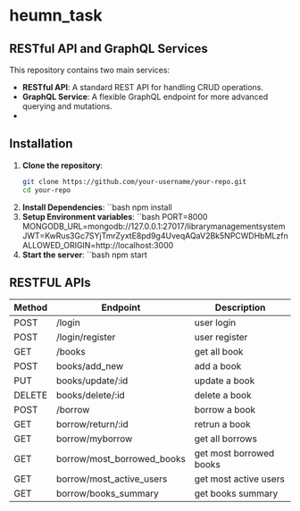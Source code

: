 ﻿# heumn_task
## RESTful API and GraphQL Services

This repository contains two main services:
- **RESTful API**: A standard REST API for handling CRUD operations.
- **GraphQL Service**: A flexible GraphQL endpoint for more advanced querying and mutations.
- 
## Installation

1. **Clone the repository**:
   ```bash
   git clone https://github.com/your-username/your-repo.git
   cd your-repo
2. **Install Dependencies**:
   ``bash
   npm install
3. **Setup Environment variables**:
   ``bash
   PORT=8000
   MONGODB_URL=mongodb://127.0.0.1:27017/librarymanagementsystem
   JWT=KwRus3Gc7SYjTmrZyxtE8pd9g4UveqAQaV2Bk5NPCWDHbMLzfn
   ALLOWED_ORIGIN=http://localhost:3000
4. **Start the server**:
   ``bash
   npm start

## RESTFUL APIs

| Method          | Endpoint                          | Description     |
|-----------------|-----------------------------------|-----------------|
|     POST        |      /login                       |user login       |
|     POST        | /login/register                   |user register    |
|     GET         |      /books                       |get all book     |
|     POST        | books/add_new                     |add a book       |
|     PUT         |books/update/:id                   |update a book    |
|     DELETE      | books/delete/:id                  |delete a book    |
|     POST        |     /borrow                       |borrow a book    |
|     GET         |borrow/return/:id                  |retrun a book    |
|     GET         |borrow/myborrow                    |get all borrows  |
|     GET         |borrow/most_borrowed_books         |get most borrowed books       |
|     GET         |borrow/most_active_users           |get most active users       |
|     GET         |borrow/books_summary               |get books summary        |









